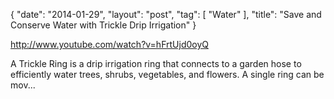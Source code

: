 {
   "date": "2014-01-29",
   "layout": "post",
   "tag": [
      "Water"
   ],
   "title": "Save and Conserve Water with Trickle Drip Irrigation"
}

http://www.youtube.com/watch?v=hFrtUjd0oyQ  

A Trickle Ring is a drip irrigation ring that connects to a garden hose to efficiently water trees, shrubs, vegetables, and flowers. A single ring can be mov...